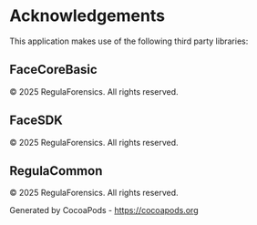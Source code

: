 # Acknowledgements
This application makes use of the following third party libraries:

## FaceCoreBasic

© 2025 RegulaForensics. All rights reserved.


## FaceSDK

© 2025 RegulaForensics. All rights reserved.


## RegulaCommon

© 2025 RegulaForensics. All rights reserved.

Generated by CocoaPods - https://cocoapods.org
